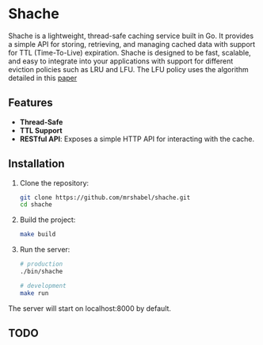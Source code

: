 # Shache

Shache is a lightweight, thread-safe caching service built in Go. It provides a simple API for storing, retrieving, and managing cached data with support for TTL (Time-To-Live) expiration. Shache is designed to be fast, scalable, and easy to integrate into your applications with support for different eviction policies such as LRU and LFU. The LFU policy uses the algorithm detailed in this [paper](http://dhruvbird.com/lfu.pdf)

## Features

-   **Thread-Safe**
-   **TTL Support**
-   **RESTful API**: Exposes a simple HTTP API for interacting with the cache.

## Installation

1. Clone the repository:

    ```bash
    git clone https://github.com/mrshabel/shache.git
    cd shache
    ```

2. Build the project:

    ```bash
    make build
    ```

3. Run the server:

    ```bash
    # production
    ./bin/shache

    # development
    make run
    ```

The server will start on localhost:8000 by default.

## TODO

